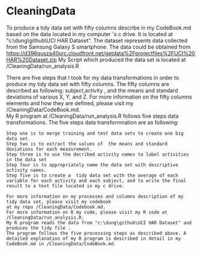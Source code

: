 CleaningData
============

  To produce a tidy data set with fifty columns describe in my CodeBook.md based on the data located in my computer 's c drive. It is located at   "c:\dung\github\UCI HAR Dataset". The dataset represents data collected from the Samsung Galaxy S smartphone. The data could be obtained from 
https://d396qusza40orc.cloudfront.net/getdata%2Fprojectfiles%2FUCI%20HAR%20Dataset.zip 
My Script which produced the data set is located at /CleaningData/run_analysis.R

There are five steps that I took for my data transformations in order to produce my tidy data set with fifty columns.
The fifty columns are described as following: subject,activity , and the means and standard deviations of various X, Y, and Z. For more information on the fifty columns elements and how they are defined, please visit my /CleaningData/CodeBook.md.  
My R program at /CleaningData/run_analysis.R follows five steps data transformations. The five steps data transformnation are as following:

    Step one is to merge training and test data sets to create one big data set.
    Step two is to extract the values of  the means and standard deviations for each measurement. 
    Step three is to use the decribed activity names to label activities in the data set
    Step four is to appropriately name the data set with descriptive activity names. 
    Step five is to create a  tidy data set with the average of each variable for each activity and each subject, and to write the final result to a text file located in my c drive.
    
    For more information on my processes and columns description of my tidy data set, please visit my codebook 
    at my repo /CleaningData/Codebook.md.
    For more information on R my code, please visit my R code at /CleaningData/run_analysis.R. 
    My R program reads the data from "c:\dung\github\UCI HAR Dataset" and produces the tidy file . 
    The program follows the five processing steps as described above. A detailed explanation of my R program is described in detail in my CodeBook.md in /CleaningData/CodeBook.md.
